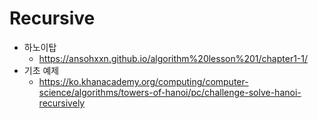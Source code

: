 # Recursive

- 하노이탑
    - https://ansohxxn.github.io/algorithm%20lesson%201/chapter1-1/
- 기초 예제
    - https://ko.khanacademy.org/computing/computer-science/algorithms/towers-of-hanoi/pc/challenge-solve-hanoi-recursively